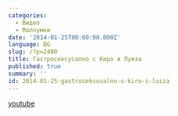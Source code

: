 ```yaml
---
categories:
  - Видео
  - Малоумки
date: '2014-01-25T00:00:00.000Z'
language: BG
slug: /?p=2480
title: Гастросексусално с Киро и Луиза
published: true
summary: ''
id: 2014-01-25-gastroseksusalno-s-kiro-i-luiza
---
```


[youtube](https://www.youtube.com/watch?v=ICeWtybgWqQ)
